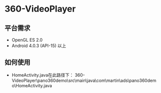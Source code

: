 # 360-VideoPlayer

## 平台需求
* OpenGL ES 2.0 
* Android 4.0.3 (API-15) 以上

## 如何使用
* HomeActivity.java在此路径下：
    360-VideoPlayer\pano360demo\src\main\java\com\martin\ads\pano360demo\HomeActivity.java
